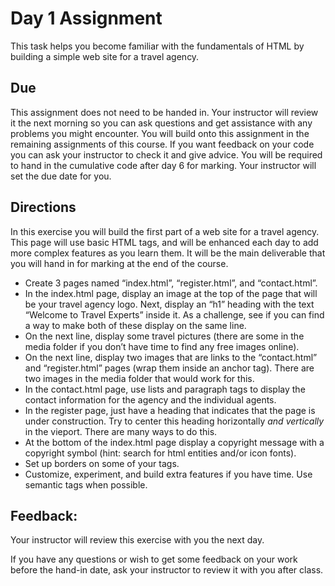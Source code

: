 # Day 1 Assignment
This task helps you become familiar with the fundamentals of HTML by building a simple web site for a travel agency.

## Due
This assignment does not need to be handed in. Your instructor will review it the next morning so you can ask questions and get assistance with any problems you might encounter. You will build onto this assignment in the remaining assignments of this course. If you want feedback on your code you can ask your instructor to check it and give advice. You will be required to hand in the cumulative code after day 6 for marking. Your instructor will set the due date for you.

## Directions
In this exercise you will build the first part of a web site for a travel agency. This page will use basic HTML tags, and will be enhanced each day to add more complex features as you learn them. It will be the main deliverable that you will hand in for marking at the end of the course.

- Create 3 pages named “index.html”, “register.html”, and “contact.html”.
- In the index.html page, display an image at the top of the page that will be your travel agency logo. Next, display an “h1” heading with the text “Welcome to Travel Experts” inside it. As a challenge, see if you can find a way to make both of these display on the same line.
- On the next line, display some travel pictures (there are some in the media folder if you don’t have time to find any free images online).
- On the next line, display two images that are links to the “contact.html” and “register.html” pages (wrap them inside an anchor tag). There are two images in the media folder that would work for this.
- In the contact.html page, use lists and paragraph tags to display the contact information for the agency and the individual agents.
- In the register page, just have a heading that indicates that the page is under construction. Try to center this heading horizontally *and vertically* in the vieport. There are many ways to do this.
- At the bottom of the index.html page display a copyright message with a copyright symbol (hint: search for html entities and/or icon fonts).
- Set up borders on some of your tags.
- Customize, experiment, and build extra features if you have time. Use semantic tags when possible.

## Feedback:
Your instructor will review this exercise with you the next day.

If you have any questions or wish to get some feedback on your work before the hand-in date, ask your instructor to review it with you after class.